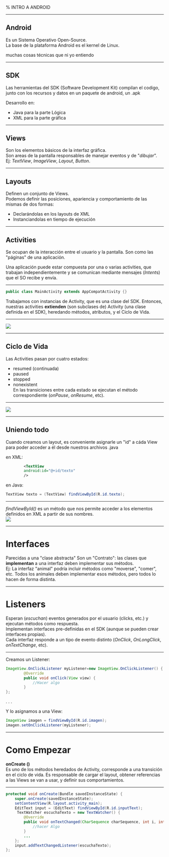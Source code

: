 % INTRO A ANDROID

---

## Android
Es un Sistema Operativo Open-Source.  
La base de la plataforma Android es el kernel de Linux.

muchas cosas técnicas que ni yo entiendo

---

## SDK
Las herramientas del SDK (Software Development Kit) compilan el codigo, junto con los recursos y datos en un paquete de android, un .apk

Desarrollo en:  
* Java para la parte Lógica  
* XML para la parte gráfica  

---

## Views 
Son los elementos básicos de la interfaz gráfica.  
Son areas de la pantalla responsables de manejar eventos y de "*dibujar*".  
Ej: *TextView*, *ImageView*, *Layout*, *Button*.

---

## Layouts
Definen un conjunto de Views.  
Podemos definir las posiciones, apariencia y comportamiento de las mismas de dos formas:  
* Declarándolas en los layouts de XML  
* Instanciandolas en tiempo de ejecución  

---

## Activities

Se ocupan de la interacción entre el usuario y la pantalla. Son como las "páginas" de una aplicación.  

Una aplicación puede estar compuesta por una o varias activities, que trabajan independientemente y se comunican mediante mensajes (*Intent*s) que el SO recibe y envía.

---

```java
public class MainActivity extends AppCompatActivity {}  
```
  
Trabajamos con instancias de Activity, que es una clase del SDK. Entonces, nuestras activities **extienden** (son subclases de) Activity (una clase definida en el SDK), heredando métodos, atributos, y el Ciclo de Vida.
 
---

<img src="herencia.png" style="background:none; border:none; box-shadow:none;">

---

## Ciclo de Vida
Las Activities pasan por cuatro estados:  
*  resumed (continuada)  
*  paused  
*  stopped  
*  nonexistent  
En las transiciones entre cada estado se ejecutan el método correspondiente (*onPause*, *onResume*, etc).

---

 <img src="lifecycle.png">

---

## Uniendo todo
Cuando creamos un layout, es conveniente asignarle un "id" a cáda View para poder acceder a él desde nuestros archivos .java  

en XML:  
```XML
 		<TextView  
		android:id="@+id/texto"   
    	/>
```
en Java:  
```java
TextView texto = (TextView) findViewById(R.id.texto);  
```

---

_findViewById()_ es un método que nos permite acceder a los elementos definidos en XML a partir de sus nombres.  
<img src="activity_layout_link.png">

---

# Interfaces
Parecidas a una "clase abstracta"
Son un "Contrato": las clases que **implementan** a una interfaz deben implementar sus métodos.  
Ej: La interfaz "animal" podría incluir métodos como "moverse", "comer", etc. Todos los animales deben implementar esos métodos, pero todos lo hacen de forma distinta. 


---

# Listeners
Esperan (*escuchan*) eventos generados por el usuario (clicks, etc.)  y ejecutan métodos como respuesta.  
Implementan interfaces pre-definidas en el SDK (aunque se pueden crear interfaces propias).  
Cada interfaz responde a un tipo de evento distinto (*OnClick*, *OnLongClick*, *onTextChange*, etc).
 
---

 Creamos un Listener:  
```java
ImageView.OnClickListener myListener=new ImageView.OnClickListener() {
        @Override
        public void onClick(View view) { 
            //Hacer algo
        }
};
```

. . .

Y lo asignamos a una View:  
```java
ImageView imagen = findViewById(R.id.imagen);
imagen.setOnClickListener(myListener);
```

---

# Como Empezar
**onCreate ()**  
Es uno de los métodos heredados de Activity, corresponde a una transición en el ciclo de vida. Es responsable de cargar el layout, obtener referencias a las Views se van a usar, y definir sus comportamientos.  
 
 --- 
```java
protected void onCreate(Bundle savedInstanceState) {
    super.onCreate(savedInstanceState);
    setContentView(R.layout.activity_main);
    EditText input = (EditText) findViewById(R.id.inputText);
     TextWatcher escuchaTexto = new TextWatcher() {
        @Override
        public void onTextChanged(CharSequence charSequence, int i, int i1, int i2) {
            //hacer Algo
        }
        ...
    };
    input.addTextChangedListener(escuchaTexto); 
};
```